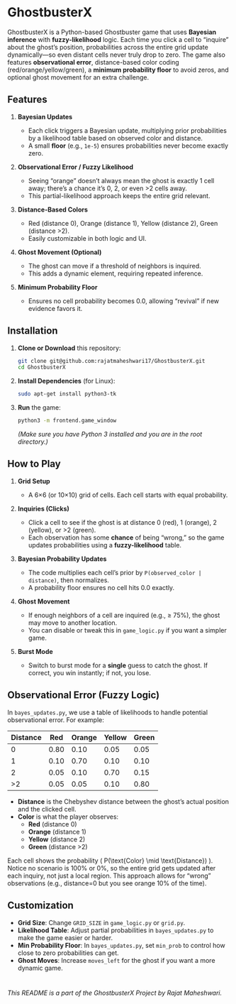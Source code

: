 ﻿
# GhostbusterX

GhostbusterX is a Python-based Ghostbuster game that uses **Bayesian inference** with **fuzzy-likelihood** logic. Each time you click a cell to “inquire” about the ghost’s position, probabilities across the entire grid update dynamically—so even distant cells never truly drop to zero. The game also features **observational error**, distance-based color coding (red/orange/yellow/green), a **minimum probability floor** to avoid zeros, and optional ghost movement for an extra challenge.



## Features

1.  **Bayesian Updates**
    
    -   Each click triggers a Bayesian update, multiplying prior probabilities by a likelihood table based on observed color and distance.
    -   A small **floor** (e.g., `1e-5`) ensures probabilities never become exactly zero.
2.  **Observational Error / Fuzzy Likelihood**
    
    -   Seeing “orange” doesn’t always mean the ghost is exactly 1 cell away; there’s a chance it’s 0, 2, or even >2 cells away.
    -   This partial-likelihood approach keeps the entire grid relevant.
3.  **Distance-Based Colors**
    
    -   Red (distance 0), Orange (distance 1), Yellow (distance 2), Green (distance >2).
    -   Easily customizable in both logic and UI.
4.  **Ghost Movement (Optional)**
    
    -   The ghost can move if a threshold of neighbors is inquired.
    -   This adds a dynamic element, requiring repeated inference.
5.  **Minimum Probability Floor**
    
    -   Ensures no cell probability becomes 0.0, allowing “revival” if new evidence favors it.


## Installation

1.  **Clone or Download** this repository:
    
    ```bash
    git clone git@github.com:rajatmaheshwari17/GhostbusterX.git
    cd GhostbusterX
    
    ```
    
2.  **Install Dependencies** (for Linux):
    
    ```bash
    sudo apt-get install python3-tk    
    ```
    
   
    
3.  **Run** the game:
    
    ```bash
    python3 -m frontend.game_window
    
    ```
    
    _(Make sure you have Python 3 installed and you are in the root directory.)_
    



## How to Play

1.  **Grid Setup**
    
    -   A 6×6 (or 10×10) grid of cells. Each cell starts with equal probability.
2.  **Inquiries (Clicks)**
    
    -   Click a cell to see if the ghost is at distance 0 (red), 1 (orange), 2 (yellow), or >2 (green).
    -   Each observation has some **chance** of being “wrong,” so the game updates probabilities using a **fuzzy-likelihood** table.
3.  **Bayesian Probability Updates**
    
    -   The code multiplies each cell’s prior by `P(observed_color | distance)`, then normalizes.
    -   A probability floor ensures no cell hits 0.0 exactly.
4.  **Ghost Movement**
    
    -   If enough neighbors of a cell are inquired (e.g., ≥ 75%), the ghost may move to another location.
    -   You can disable or tweak this in `game_logic.py` if you want a simpler game.
5.  **Burst Mode**
    
    -   Switch to burst mode for a **single** guess to catch the ghost. If correct, you win instantly; if not, you lose.



## Observational Error (Fuzzy Logic)

In `bayes_updates.py`, we use a table of likelihoods to handle potential observational error. For example:

| Distance | Red  | Orange | Yellow | Green |
|----------|------|--------|--------|-------|
| 0        | 0.80 | 0.10   | 0.05   | 0.05  |
| 1        | 0.10 | 0.70   | 0.10   | 0.10  |
| 2        | 0.05 | 0.10   | 0.70   | 0.15  |
| >2       | 0.05 | 0.05   | 0.10   | 0.80  |

- **Distance** is the Chebyshev distance between the ghost’s actual position and the clicked cell.
- **Color** is what the player observes:
  - **Red** (distance 0)  
  - **Orange** (distance 1)  
  - **Yellow** (distance 2)  
  - **Green** (distance >2)  

Each cell shows the probability \( P(\text{Color} \mid \text{Distance}) \). Notice no scenario is 100% or 0%, so the entire grid gets updated after each inquiry, not just a local region. This approach allows for “wrong” observations (e.g., distance=0 but you see orange 10% of the time). 



## Customization

-   **Grid Size**: Change `GRID_SIZE` in `game_logic.py` or `grid.py`.
-   **Likelihood Table**: Adjust partial probabilities in `bayes_updates.py` to make the game easier or harder.
-   **Min Probability Floor**: In `bayes_updates.py`, set `min_prob` to control how close to zero probabilities can get.
-   **Ghost Moves**: Increase `moves_left` for the ghost if you want a more dynamic game.

#
_This README is a part of the GhostbusterX Project by Rajat Maheshwari._
